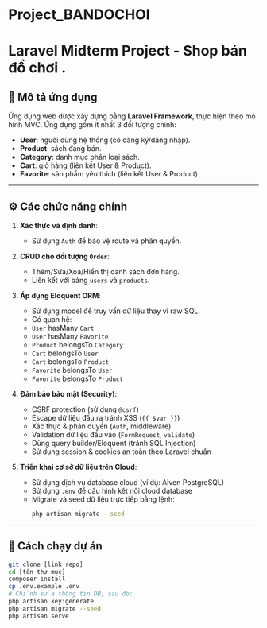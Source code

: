 # Project_BANDOCHOI
# Laravel Midterm Project - Shop bán đồ chơi .


## 🧩 Mô tả ứng dụng

Ứng dụng web được xây dựng bằng **Laravel Framework**, thực hiện theo mô hình MVC. Ứng dụng gồm ít nhất 3 đối tượng chính:

- **User**: người dùng hệ thống (có đăng ký/đăng nhập).
- **Product**: sách đang bán.
- **Category**: danh mục phân loại sách.
- **Cart**: giỏ hàng (liên kết User & Product).
- **Favorite**: sản phẩm yêu thích (liên kết User & Product).

---

## ⚙️ Các chức năng chính

1. **Xác thực và định danh**:  
   - Sử dụng `Auth` để bảo vệ route và phân quyền.

2. **CRUD cho đối tượng `Order`**:  
   - Thêm/Sửa/Xoá/Hiển thị danh sách đơn hàng.
   - Liên kết với bảng `users` và `products`.

3. **Áp dụng Eloquent ORM**:  
   - Sử dụng model để truy vấn dữ liệu thay vì raw SQL.
   - Có quan hệ: 
    - `User` hasMany `Cart`
    - `User` hasMany `Favorite`
    - `Product` belongsTo `Category`
    - `Cart` belongsTo `User`
    - `Cart` belongsTo `Product`
    - `Favorite` belongsTo `User`
    - `Favorite` belongsTo `Product`

4. **Đảm bảo bảo mật (Security)**:
   -  CSRF protection (sử dụng `@csrf`)
   -  Escape dữ liệu đầu ra tránh XSS (`{{ $var }}`)
   -  Xác thực & phân quyền (`Auth`, middleware)
   -  Validation dữ liệu đầu vào (`FormRequest`, `validate`)
   -  Dùng query builder/Eloquent (tránh SQL Injection)
   -  Sử dụng session & cookies an toàn theo Laravel chuẩn

5. **Triển khai cơ sở dữ liệu trên Cloud**:
   - Sử dụng dịch vụ database cloud (ví dụ: Aiven PostgreSQL)
   - Sử dụng `.env` để cấu hình kết nối cloud database
   - Migrate và seed dữ liệu trực tiếp bằng lệnh:
     ```bash
     php artisan migrate --seed
     ```

---

## 🚀 Cách chạy dự án

```bash
git clone [link repo]
cd [tên thư mục]
composer install
cp .env.example .env
# Chỉnh sửa thông tin DB, sau đó:
php artisan key:generate
php artisan migrate --seed
php artisan serve
